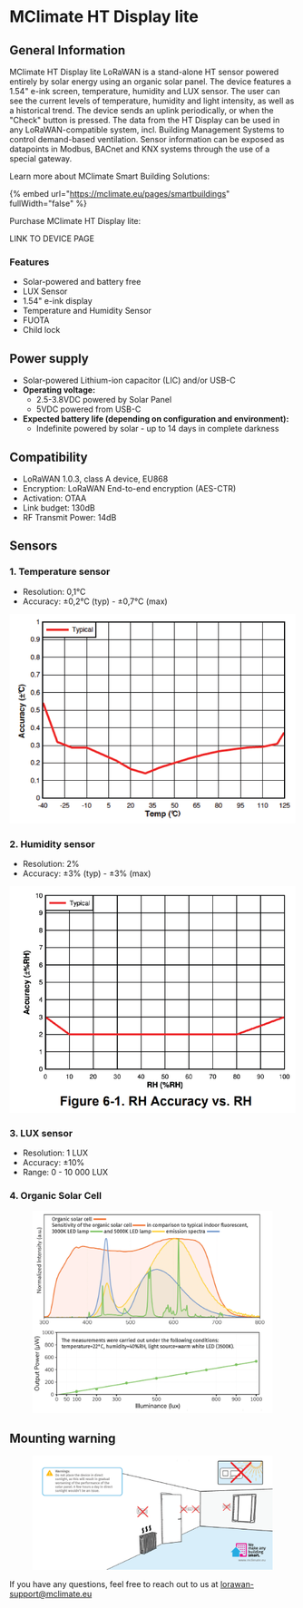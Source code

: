 # MClimate HT Display lite

## General Information

MClimate HT Display lite LoRaWAN is a stand-alone HT sensor powered entirely by solar energy using an organic solar panel. The device features a 1.54" e-ink screen, temperature, humidity and LUX sensor. The user can see the current levels of temperature, humidity and light intensity, as well as a historical trend. The device sends an uplink periodically, or when the "Check" button is pressed. The data from the HT Display can be used in any LoRaWAN-compatible system, incl. Building Management Systems to control demand-based ventilation. Sensor information can be exposed as datapoints in Modbus, BACnet and KNX systems through the use of a special gateway.

Learn more about MClimate Smart Building Solutions:

{% embed url="https://mclimate.eu/pages/smartbuildings" fullWidth="false" %}

Purchase MClimate HT Display lite:

LINK TO DEVICE PAGE

### Features

* Solar-powered and battery free
* LUX Sensor
* 1.54" e-ink display
* Temperature and Humidity Sensor
* FUOTA
* Child lock

## Power supply

* Solar-powered Lithium-ion capacitor (LIC) and/or USB-C
* **Operating voltage:**
  * 2.5-3.8VDC powered by Solar Panel
  * 5VDC powered from USB-C
* **Expected battery life (depending on configuration and environment):**&#x20;
  * Indefinite powered by solar - up to 14 days in complete darkness

## Compatibility

* LoRaWAN 1.0.3, class A device, EU868
* Encryption: LoRaWAN End-to-end encryption (AES-CTR)
* Activation: OTAA
* Link budget: 130dB
* RF Transmit Power: 14dB

## Sensors

### 1. Temperature sensor

* Resolution: 0,1°C
* Accuracy: ±0,2°C (typ) - ±0,7°C (max)

<img src="../../.gitbook/assets/temperature_accuracy" alt="" data-size="original">

### 2. Humidity sensor

* Resolution: 2%
* Accuracy: ±3% (typ) - ±3% (max)

<img src="../../.gitbook/assets/humidity_accuracy" alt="" data-size="original">

### 3. LUX sensor

* Resolution: 1 LUX
* Accuracy: ±10%
* Range: 0 - 10 000 LUX

### 4. Organic Solar Cell

<figure><img src="../../.gitbook/assets/organic_solar_cell_diagrams.png" alt=""><figcaption></figcaption></figure>

## Mounting warning

<figure><img src="../../.gitbook/assets/Mounting.png" alt=""><figcaption></figcaption></figure>

If you have any questions, feel free to reach out to us at [lorawan-support@mclimate.eu](mailto:lorawan-support@mclimate.eu)
